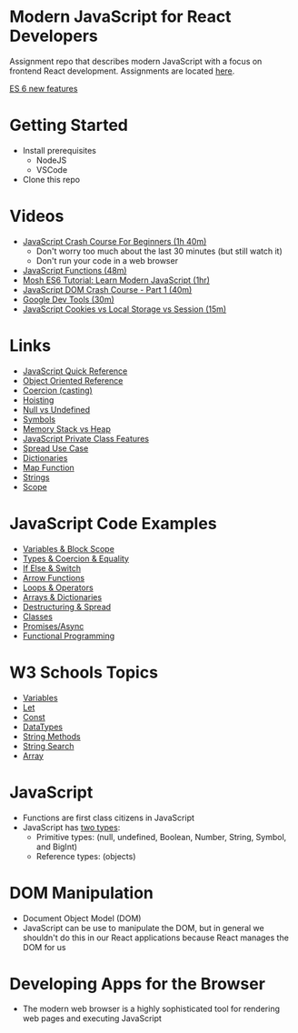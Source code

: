# Modern JavaScript for React Developers
Assignment repo that describes modern JavaScript with a focus on frontend React development.  Assignments are located [here](./assignments.md).

[ES 6 new features](https://www.w3schools.com/js/js_es6.asp)

# Getting Started 
- Install prerequisites
  - NodeJS
  - VSCode
- Clone this repo

# Videos
- [JavaScript Crash Course For Beginners (1h 40m)](https://youtu.be/hdI2bqOjy3c)
  - Don't worry too much about the last 30 minutes (but still watch it)
  - Don't run your code in a web browser
- [JavaScript Functions (48m)](https://app.pluralsight.com/library/courses/javascript-functions/table-of-contents)
- [Mosh ES6 Tutorial: Learn Modern JavaScript (1hr)](https://youtu.be/NCwa_xi0Uuc)
- [JavaScript DOM Crash Course - Part 1 (40m)](https://youtu.be/0ik6X4DJKCc)
- [Google Dev Tools (30m)](https://youtu.be/VYyQv0CSZOE)
- [JavaScript Cookies vs Local Storage vs Session (15m)](https://youtu.be/GihQAC1I39Q)

# Links
- [JavaScript Quick Reference](javascript-reference.md)
- [Object Oriented Reference](oop-reference.md)
- [Coercion (casting)](https://www.freecodecamp.org/news/js-type-coercion-explained-27ba3d9a2839/)
- [Hoisting](https://www.w3schools.com/js/js_hoisting.asp)
- [Null vs Undefined](https://flexiple.com/undefined-vs-null-javascript/#:~:text=Unassigned%20variables%20are%20initialized%20by%20JavaScript%20with%20a%20default%20value%20of%20undefined.&text=Here%20as%20the%20variable%20is,a%20representation%20of%20no%20value.)
- [Symbols](https://www.programiz.com/javascript/symbol)
- [Memory Stack vs Heap](https://felixgerschau.com/javascript-memory-management/)
- [JavaScript Private Class Features](https://developer.mozilla.org/en-US/docs/Web/JavaScript/Reference/Classes/Private_class_fields)
- [Spread Use Case](https://www.samanthaming.com/tidbits/92-6-use-cases-of-spread-with-array/)
- [Dictionaries](https://pietschsoft.com/post/2015/09/05/javascript-basics-how-to-create-a-dictionary-with-keyvalue-pairs)
- [Map Function](https://www.freecodecamp.org/news/javascript-map-how-to-use-the-js-map-function-array-method/)
- [Strings](https://www.w3schools.com/js/js_strings.asp)
- [Scope](https://www.w3schools.com/js/js_scope.asp)

# JavaScript Code Examples
- [Variables & Block Scope](variables-block-scope.js)
- [Types & Coercion & Equality](types-coercion-equality.js)
- [If Else & Switch](if-else-switch.js)
- [Arrow Functions](arrow-functions.js)
- [Loops & Operators](loops-operators.js)
- [Arrays & Dictionaries](arrays-dictionaries.js)
- [Destructuring & Spread](destructuring-spread.js)
- [Classes](classes.js)
- [Promises/Async](promises-async-await.js)
- [Functional Programming](functional-programming.js)

# W3 Schools Topics
- [Variables](https://www.w3schools.com/js/js_variables.asp)
- [Let](https://www.w3schools.com/js/js_let.asp)
- [Const](https://www.w3schools.com/js/js_const.asp)
- [DataTypes](https://www.w3schools.com/js/js_datatypes.asp)
- [String Methods](https://www.w3schools.com/js/js_string_methods.asp)
- [String Search](https://www.w3schools.com/js/js_string_search.asp)
- [Array](https://www.w3schools.com/js/js_arrays.asp)


# JavaScript
- Functions are first class citizens in JavaScript
- JavaScript has [two types](https://developer.mozilla.org/en-US/docs/Web/JavaScript/Data_structures): 
  - Primitive types: (null, undefined, Boolean, Number, String, Symbol, and BigInt)
  - Reference types: (objects)

# DOM Manipulation
- Document Object Model (DOM)
- JavaScript can be use to manipulate the DOM, but in general we shouldn't do this in our React applications because React manages the DOM for us

# Developing Apps for the Browser
- The modern web browser is a highly sophisticated tool for rendering web pages and executing JavaScript
